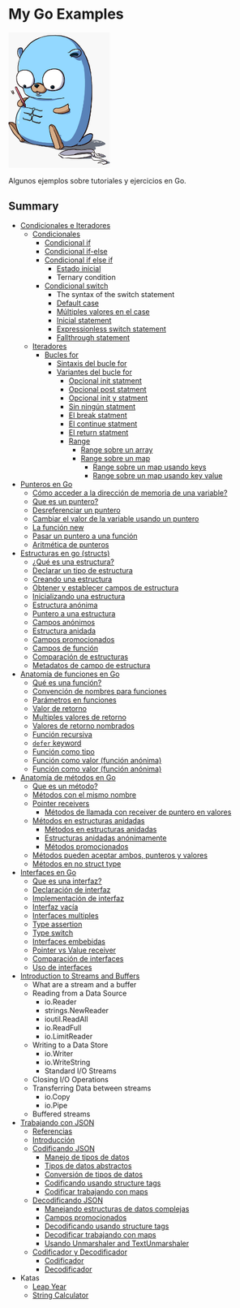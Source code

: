 # My Go Examples

<img src="./images/pet.jpeg" width="200">

Algunos ejemplos sobre tutoriales y ejercicios en Go.

## Summary

* [Condicionales e Iteradores](./example-ifelse-iterations/ifelse-iterators.md)
  * [Condicionales](./example-ifelse-iterations/ifelse-iterators.md#1-condicionales)
    * [Condicional if](./example-ifelse-iterations/ifelse-iterators.md#11-condicional-if)
    * [Condicional if-else](./example-ifelse-iterations/ifelse-iterators.md#12-condicional-if-else)
    * [Condicional if else if](./example-ifelse-iterations/ifelse-iterators.md#13-condicional-if-else-if)
      * [Estado inicial](./example-ifelse-iterations/ifelse-iterators.md#131-estado-inicial)
      * Ternary condition
    * [Condicional switch](./example-ifelse-iterations/ifelse-iterators.md#14-condicional-switch)
      * The syntax of the switch statement
      * [Default case](./example-ifelse-iterations/ifelse-iterators.md#141-default-case)
      * [Múltiples valores en el case](./example-ifelse-iterations/ifelse-iterators.md#142-multiples-valores-en-el-case)
      * [Inicial statement](./example-ifelse-iterations/ifelse-iterators.md#143-inicial-statement)
      * [Expressionless switch statement](./example-ifelse-iterations/ifelse-iterators.md#144-expressionless-switch-statement)
      * [Fallthrough statement](./example-ifelse-iterations/ifelse-iterators.md#145-fallthrough-statement)
  * [Iteradores](./example-ifelse-iterations/ifelse-iterators.md#2-Iteradores)
    * [Bucles for](./example-ifelse-iterations/ifelse-iterators.md#21-bucles-for)
      * [Sintaxis del bucle for](./example-ifelse-iterations/ifelse-iterators.md#211-sintaxis-del-bucle-for)
      * [Variantes del bucle for](./example-ifelse-iterations/ifelse-iterators.md#212-variantes-del-bucle-for)
        * [Opcional init statment](./example-ifelse-iterations/ifelse-iterators.md#2121-opcional-init-statment)
        * [Opcional post statment](./example-ifelse-iterations/ifelse-iterators.md#2122-opcional-post-statment)
        * [Opcional init y statment](./example-ifelse-iterations/ifelse-iterators.md#2123-opcional-init-y-post-statment)
        * [Sin ningún statment](./example-ifelse-iterations/ifelse-iterators.md#2124-sin-ningun-statment)
        * [El break statment](./example-ifelse-iterations/ifelse-iterators.md#2125-el-break-statement)
        * [El continue statment](./example-ifelse-iterations/ifelse-iterators.md#2126-el-continue-statement)
        * [El return statment](./example-ifelse-iterations/ifelse-iterators.md#2127-el-return-statement)
        * [Range](./example-ifelse-iterations/ifelse-iterators.md#2128-range)
          * [Range sobre un array](./example-ifelse-iterations/ifelse-iterators.md#21281-range-sobre-un-array)
          * [Range sobre un map](./example-ifelse-iterations/ifelse-iterators.md#21282-range-sobre-un-map)
            * [Range sobre un map usando keys](./example-ifelse-iterations/ifelse-iterators.md#212821-range-sobre-un-map-usando-keys)
            * [Range sobre un map usando key value](./example-ifelse-iterations/ifelse-iterators.md#212822-range-sobre-un-map-usando-key-value)
* [Punteros en Go](./pointers/pointers.md#1-punteros-en-go)
  * [Cómo acceder a la dirección de memoria de una variable?](./pointers/pointers.md#12-cómo-acceder-a-la-dirección-de-memoria-de-una-variable)
  * [Que es un puntero?](./pointers/pointers.md#13-que-es-un-puntero)
  * [Desreferenciar un puntero](./pointers/pointers.md#14-desreferenciar-un-puntero)
  * [Cambiar el valor de la variable usando un puntero](./pointers/pointers.md#15-cambiar-el-valor-de-la-variable-usando-un-puntero)
  * [La función new](./pointers/pointers.md#16-la-función-new)
  * [Pasar un puntero a una función](./pointers/pointers.md#17-pasar-un-puntero-a-una-función)
  * [Aritmética de punteros](./pointers/pointers.md#18-aritmética-de-punteros)
* [Estructuras en go (structs)](./structs/structs.md)
  * [¿Qué es una estructura?](./structs/structs.md#1-qu%C3%A9-es-una-estructura)
  * [Declarar un tipo de estructura](./structs/structs.md#11-declarar-un-tipo-de-estructura)
  * [Creando una estructura](./structs/structs.md#12-creando-una-estructura)
  * [Obtener y establecer campos de estructura](./structs/structs.md#13-obtener-y-establecer-campos-de-estructura)
  * [Inicializando una estructura](./structs/structs.md#14-inicializando-una-estructura)
  * [Estructura anónima](./structs/structs.md#15-estructura-an%C3%B3nima)
  * [Puntero a una estructura](./structs/structs.md#16-puntero-a-una-estructura)
  * [Campos anónimos](./structs/structs.md#17-campos-an%C3%B3nimos)
  * [Estructura anidada](./structs/structs.md#18-estructura-anidada)
  * [Campos promocionados](./structs/structs.md#19-campos-promocionados)
  * [Campos de función](./structs/structs.md#110-campos-de-funci%C3%B3n)
  * [Comparación de estructuras](./structs/structs.md#111-comparaci%C3%B3n-de-estructuras)
  * [Metadatos de campo de estructura](./structs/structs.md#112-metadatos-de-campo-de-estructura)
* [Anatomía de funciones en Go](./example-functions/functions.md)
  * [Qué es una función?](./example-functions/functions.md#11-qu%C3%A9-es-una-funci%C3%B3n)
  * [Convención de nombres para funciones](./example-functions/functions.md#12-convenci%C3%B3n-de-nombres-para-funciones)
  * [Parámetros en funciones](./example-functions/functions.md#13-par%C3%A1metros-en-funciones)
  * [Valor de retorno](./example-functions/functions.md#14-valor-de-retorno)
  * [Multiples valores de retorno](./example-functions/functions.md#15-multiples-valores-de-retorno)
  * [Valores de retorno nombrados](./example-functions/functions.md#16-valores-de-retorno-nombrados)
  * [Función recursiva](./example-functions/functions.md#17-funci%C3%B3n-recursiva)
  * [`defer` keyword](./example-functions/functions.md#18-defer-keyword)
  * [Función como tipo](./example-functions/functions.md#19-funci%C3%B3n-como-tipo)
  * [Función como valor (función anónima)](./example-functions/functions.md#110-funci%C3%B3n-como-valor-funci%C3%B3n-an%C3%B3nima)
  * [Función como valor (función anónima)](./example-functions/functions.md#111-expresi%C3%B3n-de-funci%C3%B3n-invocada-inmediatamente-iife)
* [Anatomía de métodos en Go](./example-methods/methods.md#1-anatomía-de-métodos-en-go)
  * [Que es un método?](./example-methods/methods.md#11-que-es-un-método)
  * [Métodos con el mismo nombre](./example-methods/methods.md#12-métodos-con-el-mismo-nombre)
  * [Pointer receivers](./example-methods/methods.md#13-pointer-receivers)
    * [Métodos de llamada con receiver de puntero en valores](./example-methods/methods.md#131-métodos-de-llamada-con-receiver-de-puntero-en-valores)
  * [Métodos en estructuras anidadas](./example-methods/methods.md#14-métodos-en-estructuras-anidadas)
    * [Métodos en estructuras anidadas](example-methods/methods.md#141-métodos-en-estructuras-anidadas)
    * [Estructuras anidadas anónimamente](./example-methods/methods.md#142-estructuras-anidadas-anónimamente)
    * [Métodos promocionados](./example-methods/methods.md#143-métodos-promocionados)
  * [Métodos pueden aceptar ambos, punteros y valores](./example-methods/methods.md#15-métodos-pueden-aceptar-ambos-punteros-y-valores)
  * [Métodos en no struct type](./example-methods/methods.md#16-métodos-en-no-struct-type)
* [Interfaces en Go](./example-interfaces/interfaces.md)
  * [Que es una interfaz?](./example-interfaces/interfaces.md#1-que-es-una-interfaz)
  * [Declaración de interfaz](./example-interfaces/interfaces.md#declaración-de-interfaz)
  * [Implementación de interfaz](./example-interfaces/interfaces.md#implementación-de-interfaz)
  * [Interfaz vacía](./example-interfaces/interfaces.md#interfaz-vacía)
  * [Interfaces multiples](./example-interfaces/interfaces.md#interfaces-multiples)
  * [Type assertion](./example-interfaces/interfaces.md#type-assertion)
  * [Type switch](./example-interfaces/interfaces.md#type-switch)
  * [Interfaces embebidas](./example-interfaces/interfaces.md#interfaces-embebidas)
  * [Pointer vs Value receiver](./example-interfaces/interfaces.md#pointer-vs-value-receiver)
  * [Comparación de interfaces](./example-interfaces/interfaces.md#comparación-de-interfaces)
  * [Uso de interfaces](./example-interfaces/interfaces.md#uso-de-interfaces)
* [Introduction to Streams and Buffers](https://medium.com/rungo/introduction-to-streams-and-buffers-d148c0cda0ad)
  * What are a stream and a buffer
  * Reading from a Data Source
    * io.Reader
    * strings.NewReader
    * ioutil.ReadAll
    * io.ReadFull
    * io.LimitReader
  * Writing to a Data Store
    * io.Writer
    * io.WriteString
    * Standard I/O Streams
  * Closing I/O Operations
  * Transferring Data between streams
    * io.Copy
    * io.Pipe
  * Buffered streams
* [Trabajando con JSON](./example-work-with-json/work-with-json.md#trabajando-con-json)
  * [Referencias](./example-work-with-json/work-with-json.md#referencias)
  * [Introducción](./example-work-with-json/work-with-json.md#introduccion)
  * [Codificando JSON](./example-work-with-json/work-with-json.md#codificando-json)
    * [Manejo de tipos de datos](./example-work-with-json/work-with-json.md#manejo-de-tipos-de-datos)
    * [Tipos de datos abstractos](./example-work-with-json/work-with-json.md#tipos-de-datos-abstractos)
    * [Conversión de tipos de datos](./example-work-with-json/work-with-json.md#conversion-de-tipos-de-datos)
    * [Codificando usando structure tags](./example-work-with-json/work-with-json.md#codificando-usando-structure-tags)
    * [Codificar trabajando con maps](./example-work-with-json/work-with-json.md#codificar-trabajando-con-maps)
  * [Decodificando JSON](./example-work-with-json/work-with-json.md#decodificando-json)
    * [Manejando estructuras de datos complejas](./example-work-with-json/work-with-json.md#manejando-estructuras-de-datos-complejas)
    * [Campos promocionados](./example-work-with-json/work-with-json.md#campos-promocionados)
    * [Decodificando usando structure tags](./example-work-with-json/work-with-json.md#decodificando-usando-structure-tags)
    * [Decodificar trabajando con maps](./example-work-with-json/work-with-json.md#decodificar-trabajando-con-maps)
    * [Usando Unmarshaler and TextUnmarshaler](./example-work-with-json/work-with-json.md#usando-unmarshaler-and-textunmarshaler)
  * [Codificador y Decodificador](./example-work-with-json/work-with-json.md#codificador-y-decodificador)
    * [Codificador](./example-work-with-json/work-with-json.md#codificador)
    * [Decodificador](./example-work-with-json/work-with-json.md#codificador)
* Katas
  * [Leap Year](./katas/leapyear/leapyear.md)
  * [String Calculator](./katas/stringcalculator/stringcalculator.md)
